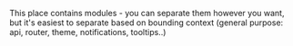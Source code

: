 This place contains modules - you can separate them however you want, 
but it's easiest to separate based on bounding context (general purpose: api, router, theme, notifications, tooltips..)